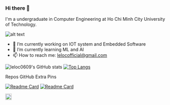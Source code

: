 ### Hi there 👋

I'm a undergraduate in Computer Engineering at Ho Chi Minh City University of Technology.

![alt text](https://images.unsplash.com/photo-1550751827-4bd374c3f58b?ixlib=rb-1.2.1&ixid=MnwxMjA3fDB8MHxwaG90by1wYWdlfHx8fGVufDB8fHx8&auto=format&fit=crop&w=1170&q=80)

- 🔭 I’m currently working on IOT system and Embedded Software
- 🌱 I’m currently learning ML and AI
- 📫 How to reach me: lelocofficial@gmail.com

![leloc0609's GitHub stats](https://github-readme-stats.vercel.app/api?username=leloc0609&theme=gotham&show_icons=true)
[![Top Langs](https://github-readme-stats.vercel.app/api/top-langs/?username=leloc0609&langs_count=3&theme=gotham)](https://github.com/leloc0609/)<br>

Repos GitHub Extra Pins<br>

[![Readme Card](https://github-readme-stats.vercel.app/api/pin/?username=leloc0609&theme=gotham&repo=HCMUT-DSA)](https://github.com/leloc0609/HCMUT-DSA)
[![Readme Card](https://github-readme-stats.vercel.app/api/pin/?username=leloc0609&theme=gotham&repo=HCMUT-MulProject)](https://github.com/leloc0609/HCMUT-MulProject)

<code><img height="20" src="hhttps://www.google.com/url?sa=i&url=https%3A%2F%2Fcommons.wikimedia.org%2Fwiki%2FFile%3AFacebook_icon_2013.svg&psig=AOvVaw0TiE4D0vvIH5mHdlpN0-0Y&ust=1646987758399000&source=images&cd=vfe&ved=0CAsQjRxqFwoTCPCQ2tWRu_YCFQAAAAAdAAAAABAD"></code>
